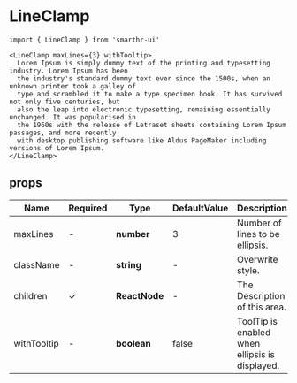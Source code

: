 # LineClamp

```tsx
import { LineClamp } from 'smarthr-ui'

<LineClamp maxLines={3} withTooltip>
  Lorem Ipsum is simply dummy text of the printing and typesetting industry. Lorem Ipsum has been
  the industry's standard dummy text ever since the 1500s, when an unknown printer took a galley of
  type and scrambled it to make a type specimen book. It has survived not only five centuries, but
  also the leap into electronic typesetting, remaining essentially unchanged. It was popularised in
  the 1960s with the release of Letraset sheets containing Lorem Ipsum passages, and more recently
  with desktop publishing software like Aldus PageMaker including versions of Lorem Ipsum.
</LineClamp>
```

## props

| Name        | Required | Type          | DefaultValue | Description                                    |
| ----------- | -------- | ------------- | ------------ | ---------------------------------------------- |
| maxLines    | -        | **number**    | 3          | Number of lines to be ellipsis.                |
| className   | -        | **string**    | -           | Overwrite style.                               |
| children    | ✓        | **ReactNode** | -           | The Description of this area.                  |
| withTooltip | -        | **boolean**   | false      | ToolTip is enabled when ellipsis is displayed. |
